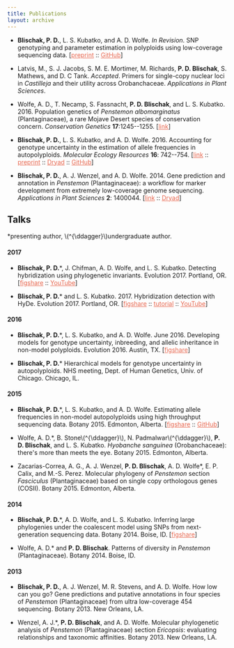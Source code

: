 ```yaml
---
title: Publications
layout: archive
---
```


<style>

a {
  color: #e86850;
}

a:hover {
  color: #ffd800;
}

</style>

- **Blischak, P. D.**, L. S. Kubatko, and A. D. Wolfe. *In Revision*. SNP genotyping and parameter estimation in polyploids using low-coverage sequencing data. [<a href="http://biorxiv.org/content/early/2017/03/26/120261" target="_blank">preprint</a> :: <a href="https://github.com/pblischak/polyploid-genotyping" target="_blank">GitHub</a>]

- Latvis, M., S. J. Jacobs, S. M. E. Mortimer, M. Richards, **P. D. Blischak**, S. Mathews, and D. C Tank. _Accepted_. Primers for single-copy nuclear loci in _Castilleja_ and their utility across Orobanchaceae. _Applications in Plant Sciences_.

- Wolfe, A. D., T. Necamp, S. Fassnacht, **P. D. Blischak**, and L. S. Kubatko. 2016. Population genetics of *Penstemon albomarginatus* (Plantaginaceae), a rare Mojave Desert species of conservation concern. *Conservation Genetics* **17**:1245--1255. [<a href="http://link.springer.com/article/10.1007/s10592-016-0857-y" target="_blank">link</a>]

- **Blischak, P. D.**, L. S. Kubatko, and A. D. Wolfe. 2016.
Accounting for genotype uncertainty in the estimation of allele frequencies in autopolyploids.
*Molecular Ecology Resources* **16**: 742--754. [<a href="http://onlinelibrary.wiley.com/doi/10.1111/1755-0998.12493/abstract" target="_blank">link</a> :: <a href="http://biorxiv.org/content/early/2015/09/23/021907" target="_blank">preprint</a> :: <a href="http://dx.doi.org/10.5061/dryad.t297p" target="_blank">Dryad</a> ::
<a href="https://github.com/pblischak/polyfreqs-ms-data" target="_blank">GitHub</a>]

- **Blischak, P. D.**, A. J. Wenzel, and A. D. Wolfe. 2014.
Gene prediction and annotation in *Penstemon* (Plantaginaceae): a workflow for marker development from extremely low-coverage genome sequencing.
*Applications in Plant Sciences* **2**: 1400044. [<a href="http://www.bioone.org/doi/abs/10.3732/apps.1400044" target="_blank">link</a> ::
<a href="http://doi.org/10.5061/dryad.f6s22" target="_blank">Dryad</a>]

## Talks

\*presenting author, \\(^{\ddagger}\\)undergraduate author.

#### 2017

- **Blischak, P. D.**\*, J. Chifman, A. D. Wolfe, and L. S. Kubatko. Detecting hybridization using phylogenetic invariants. Evolution 2017. Portland, OR. [<a href="https://doi.org/10.6084/m9.figshare.5151724.v2" target="_blank">figshare</a> :: <a href="https://www.youtube.com/watch?v=57wv4sg3cSU" target="_blank">YouTube</a>]

- **Blischak, P. D.**\* and L. S. Kubatko. 2017. Hybridization detection with HyDe. Evolution 2017. Portland, OR. [<a href="https://doi.org/10.6084/m9.figshare.5144215.v1" target="_blank">figshare</a> :: <a href="https://github.com/pblischak/evol2017/blob/master/HyDe.ipynb" target="_blank">tutorial</a> :: <a href="https://www.youtube.com/watch?v=c6MAGa6C0U8" target="_blank">YouTube</a>]

#### 2016

- **Blischak, P. D.**\*, L. S. Kubatko, and A. D. Wolfe. June 2016. Developing models for genotype uncertainty, inbreeding, and allelic inheritance in non-model polyploids. Evolution 2016. Austin, TX. [<a href="https://dx.doi.org/10.6084/m9.figshare.3436619.v1" target="_blank">figshare</a>]

- <p><strong>Blischak, P. D.</strong>* Hierarchical models for genotype uncertainty in autopolyploids. NHS meeting, Dept. of Human Genetics, Univ. of Chicago. Chicago, IL.</p>


#### 2015

- **Blischak, P. D.**\*, L. S. Kubatko, and A. D. Wolfe.
Estimating allele frequencies in non-model autopolyploids using high throughput sequencing data.
Botany 2015. Edmonton, Alberta.
[<a href="http://dx.doi.org/10.6084/m9.figshare.1495514" target="_blank">figshare</a> ::
<a href="https://github.com/pblischak/botany2015" target="_blank">GitHub</a>]

- Wolfe, A. D.\*, B. Stone\\(^{\ddagger}\\), N. Padmalwar\\(^{\ddagger}\\), **P. D. Blischak**, and L. S. Kubatko.
*Hyobanche sanguinea* (Orobanchaceae): there's more than meets the eye.
Botany 2015. Edmonton, Alberta.

- Zacarias-Correa, A. G., A. J. Wenzel, **P. D. Blischak**, A. D. Wolfe\*, E. P. Calix, and M.-S. Perez.
Molecular phylogeny of *Penstemon* section *Fasciculus* (Plantaginaceae) based on single copy orthologous genes (COSII).
Botany 2015. Edmonton, Alberta.

#### 2014

- **Blischak, P. D.**\*, A. D. Wolfe, and L. S. Kubatko.
Inferring large phylogenies under the coalescent model using SNPs from next-generation sequencing data.
Botany 2014. Boise, ID.
[<a href="http://dx.doi.org/10.6084/m9.figshare.1436072" target="_blank">figshare</a>]

- Wolfe, A. D.\* and **P. D. Blischak**.
Patterns of diversity in *Penstemon* (Plantaginaceae).
Botany 2014. Boise, ID.

#### 2013

- **Blischak, P. D.**, A. J. Wenzel, M. R. Stevens, and A. D. Wolfe.
How low can you go?
Gene predictions and putative annotations in four species of *Penstemon* (Plantaginaceae) from ultra low-coverage 454 sequencing.
Botany 2013. New Orleans, LA.

- Wenzel, A. J.\*, **P. D. Blischak**, and A. D. Wolfe.
Molecular phylogenetic analysis of *Penstemon* (Plantaginaceae) section *Ericopsis*: evaluating relationships and taxonomic affinities.
Botany 2013. New Orleans, LA.
